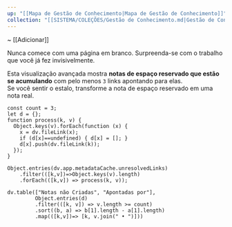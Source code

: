 ```yaml
---
up: "[[Mapa de Gestão de Conhecimento|Mapa de Gestão de Conhecimento]]"
collection: "[[SISTEMA/COLEÇÕES/Gestão de Conhecimento.md|Gestão de Conhecimento]]"
---
```

~ [[Adicionar]]  

Nunca comece com uma página em branco. Surpreenda-se com o trabalho que você já fez invisivelmente.  

Esta visualização avançada mostra **notas de espaço reservado que estão se acumulando** com pelo menos `3` links apontando para elas.  
Se você sentir o estalo, transforme a nota de espaço reservado em uma nota real.  

```dataviewjs
const count = 3;
let d = {};
function process(k, v) {
  Object.keys(v).forEach(function (x) {
    x = dv.fileLink(x);
    if (d[x]==undefined) { d[x] = []; }
    d[x].push(dv.fileLink(k));
  });
}

Object.entries(dv.app.metadataCache.unresolvedLinks)
    .filter(([k,v])=>Object.keys(v).length)
    .forEach(([k,v]) => process(k, v));
    
dv.table(["Notas não Criadas", "Apontadas por"],
         Object.entries(d)
         .filter(([k, v]) => v.length >= count)
         .sort((b, a) => b[1].length - a[1].length)
         .map(([k,v])=> [k, v.join(" • ")]))
```
